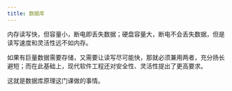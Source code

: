 ```yaml
---
title: 数据库
---
```


内存读写快，但容量小，断电即丢失数据；硬盘容量大，断电不会丢失数据，但是读写速度和灵活性远不如内存。

如果有巨量数据需要存储，又需要让读写尽可能快，那就必须兼用两者，充分扬长避短；而在此基础上，现代软件工程还对安全性、灵活性提出了更高要求。

这就是数据库原理这门课做的事情。